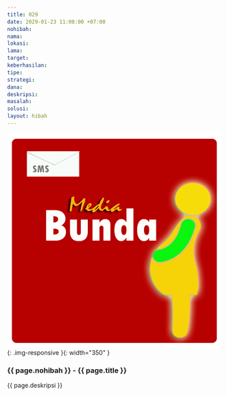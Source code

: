 ```yaml
---
title: 029
date: 2029-01-23 11:08:00 +07:00
nohibah: 
nama: 
lokasi: 
lama: 
target: 
keberhasilan: 
tipe: 
strategi: 
dana: 
deskripsi: 
masalah: 
solusi: 
layout: hibah
---
```


![029](/static/img/hibahcms/029.png){: .img-responsive }{: width="350" }

### {{ page.nohibah }} - {{ page.title }}

{{ page.deskripsi }}
